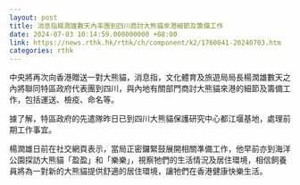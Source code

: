 ```yaml
---
layout: post
title: 消息指楊潤雄數天內率團到四川商討大熊貓來港細節及籌備工作
date: 2024-07-03 10:14:59.000000000 +08:00
link: https://news.rthk.hk/rthk/ch/component/k2/1760041-20240703.htm
categories: rthk
---
```


中央將再次向香港贈送一對大熊貓，消息指，文化體育及旅遊局局長楊潤雄數天之內將聯同特區政府代表團到四川，與內地有關部門商討大熊貓來港的細節及籌備工作，包括運送、檢疫、命名等。

據了解，特區政府的先遣隊昨日已到四川大熊貓保護研究中心都江堰基地，處理前期工作事宜。

楊潤雄日前在社交網頁表示，當局正密鑼緊鼓展開相關準備工作，他早前亦到海洋公園探訪大熊貓「盈盈」和「樂樂」，視察牠們的生活情況及居住環境，相信飼養員將為一對新的大熊貓提供舒適的居住環境，讓牠們在香港健康快樂生活。
